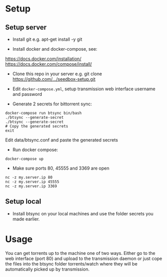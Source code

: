 # Setup

## Setup server

- Install git e.g. apt-get install -y git

- Install docker and docker-compose, see:

https://docs.docker.com/installation/
https://docs.docker.com/compose/install/

- Clone this repo in your server e.g. git clone https://github.com/.../seedbox-setup.git

- Edit `docker-compose.yml`, setup transmission web interface username and password

- Generate 2 secrets for bittorrent sync:

```
docker-compose run btsync bin/bash
./btsync --generate-secret
./btsync --generate-secret
# Copy the generated secrets
exit
```

Edit data/btsync.conf and paste the generated secrets


- Run docker compose:

```
docker-compose up
```

- Make sure ports 80, 45555 and 3369 are open

```
nc -z my.server.ip 80
nc -z my.server.ip 45555
nc -z my.server.ip 3369
```

## Setup local

- Install btsync on your local machines and use the folder secrets you made earlier.

# Usage

You can get torrents up to the machine one of two ways. Either go to the web interface (port 80) and upload to the transmission daemon or just cope the files into the btsync folder torrents/watch where they will be automatically picked up by transmission.
